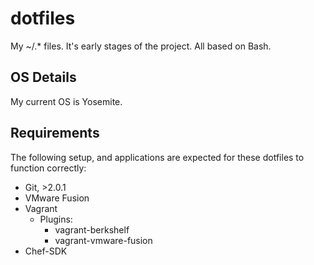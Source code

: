 dotfiles
========

My ~/.* files. It's early stages of the project. All based on Bash.

OS Details
----------

My current OS is Yosemite.

Requirements
------------

The following setup, and applications are expected for these dotfiles to function correctly:

- Git, >2.0.1
- VMware Fusion
- Vagrant
    - Plugins:
        - vagrant-berkshelf
        - vagrant-vmware-fusion
- Chef-SDK
